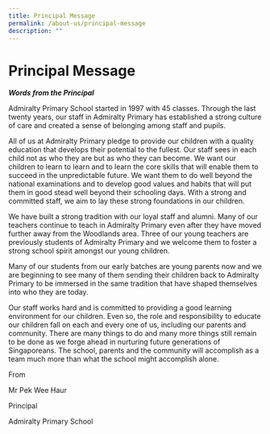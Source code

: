 ```yaml
---
title: Principal Message
permalink: /about-us/principal-message
description: ""
---
```

# Principal Message
***Words from the Principal***

Admiralty Primary School started in 1997 with 45 classes. Through the last twenty years, our staff in Admiralty Primary has established a strong culture of care and created a sense of belonging among staff and pupils.

All of us at Admiralty Primary pledge to provide our children with a quality education that develops their potential to the fullest. Our staff sees in each child not as who they are but as who they can become. We want our children to learn to learn and to learn the core skills that will enable them to succeed in the unpredictable future. We want them to do well beyond the national examinations and to develop good values and habits that will put them in good stead well beyond their schooling days. With a strong and committed staff, we aim to lay these strong foundations in our children.

We have built a strong tradition with our loyal staff and alumni. Many of our teachers continue to teach in Admiralty Primary even after they have moved further away from the Woodlands area. Three of our young teachers are previously students of Admiralty Primary and we welcome them to foster a strong school spirit amongst our young children.

Many of our students from our early batches are young parents now and we are beginning to see many of them sending their children back to Admiralty Primary to be immersed in the same tradition that have shaped themselves into who they are today.

Our staff works hard and is committed to providing a good learning environment for our children. Even so, the role and responsibility to educate our children fall on each and every one of us, including our parents and community. There are many things to do and many more things still remain to be done as we forge ahead in nurturing future generations of Singaporeans. The school, parents and the community will accomplish as a team much more than what the school might accomplish alone.

From

Mr Pek Wee Haur

Principal

Admiralty Primary School